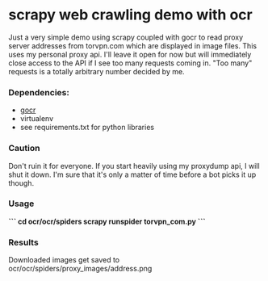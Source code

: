 # scrapy web crawling demo with ocr

Just a very simple demo using scrapy coupled with gocr to read proxy server addresses from torvpn.com which are displayed in image files.  This uses my personal proxy api.  I'll leave it open for now but will immediately close access to the API if I see too many requests coming in.  "Too many" requests is a totally arbitrary number decided by me.

 ### Dependencies:
 * [gocr](http://jocr.sourceforge.net/)
 * virtualenv
 * see requirements.txt for python libraries
 

### Caution
Don't ruin it for everyone.  If you start heavily using my proxydump api, I will shut it down.  I'm sure that it's only a matter of time before a bot picks it up though.

### Usage
<b>
```
cd ocr/ocr/spiders
scrapy runspider torvpn_com.py
```
</b>

### Results
Downloaded images get saved to ocr/ocr/spiders/proxy_images/address.png
